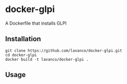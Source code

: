 # docker-glpi
A Dockerfile that installs GLPI

## Installation

```
git clone https://github.com/lavanco/docker-glpi.git
cd docker-glpi
docker build -t lavanco/docker-glpi .
```

## Usage